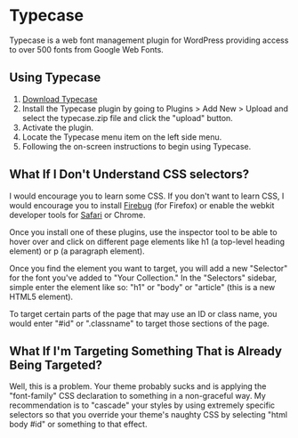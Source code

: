 # Typecase

Typecase is a web font management plugin for WordPress providing access to over 500 fonts from Google Web Fonts.

## Using Typecase

1. [Download Typecase](http://typecasewp.com)
2. Install the Typecase plugin by going to Plugins > Add New > Upload and select the typecase.zip file and click the "upload" button.
3. Activate the plugin.
4. Locate the Typecase menu item on the left side menu.
5. Following the on-screen instructions to begin using Typecase.

## What If I Don't Understand CSS selectors?

I would encourage you to learn some CSS. If you don't want to learn CSS, I would encourage you to install [Firebug](http://getfirebug.com/) (for Firefox) or enable the webkit developer tools for [Safari](http://inspectelement.com/didyouknow/enable-safaris-awesome-built-in-development-tools/) or Chrome.

Once you install one of these plugins, use the inspector tool to be able to hover over and click on different page elements like h1 (a top-level heading element) or p (a paragraph element).

Once you find the element you want to target, you will add a new "Selector" for the font you've added to "Your Collection." In the "Selectors" sidebar, simple enter the element like so: "h1" or "body" or "article" (this is a new HTML5 element).

To target certain parts of the page that may use an ID or class name, you would enter "#id" or ".classname" to target those sections of the page.

## What If I'm Targeting Something That is Already Being Targeted?

Well, this is a problem. Your theme probably sucks and is applying the "font-family" CSS declaration to something in a non-graceful way. My recommendation is to "cascade" your styles by using extremely specific selectors so that you override your theme's naughty CSS by selecting "html body #id" or something to that effect.